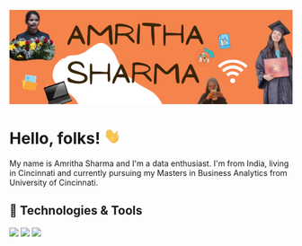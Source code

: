 ![Header](https://github.com/amritha97/amrithasharma/blob/main/AMRITHA%20SHARMA%20(2).png "width= 600px" )
# Hello, folks! <img src="wave.gif" width="30px">

My name is Amritha Sharma and I'm a data enthusiast. I'm from India, living in Cincinnati and currently pursuing my Masters in Business Analytics from University of Cincinnati. 
## 🔧 Technologies & Tools
![](https://img.shields.io/badge/Code-Python-informational?style=flat&logo=python&logoColor=white&color=2bbc8a)
![](https://img.shields.io/badge/Code-R-informational?style=flat&logo=r&logoColor=white&color=2bbc8a)
![](https://img.shields.io/badge/Tools-PostgreSQL-informational?style=flat&logo=sql&logoColor=white&color=2bbc8a)

<!-- links to your social media accounts -->

[1]: https://twitter.com/amritha950
[2]: https://github.com/amritha97
[3]: https://www.linkedin.com/in/amrithasharma/
